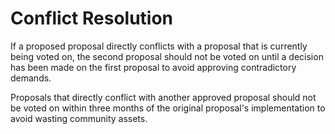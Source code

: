 # Conflict Resolution

If a proposed proposal directly conflicts with a proposal that is currently being voted on, the second proposal should not be voted on until a decision has been made on the first proposal to avoid approving contradictory demands.

Proposals that directly conflict with another approved proposal should not be voted on within three months of the original proposal's implementation to avoid wasting community assets.


